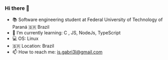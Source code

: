 ### Hi there 👋

- 📚️ Software engineering student at Federal University of Technology of Paraná 🇧🇷 Brazil
- 📕 I’m currently learning: C , JS, NodeJs, TypeScript
- 💻️ OS: Linux
- 🇧🇷 Location: Brazil
- 📫 How to reach me: is.gabri3l@gmail.com
